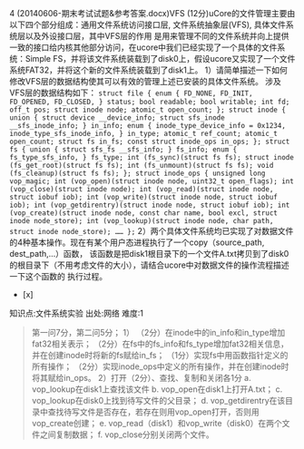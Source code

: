 4
(20140606-期末考试试题&参考答案.docx)VFS
(12分)uCore的文件管理主要由以下四个部分组成：通用文件系统访问接口层, 文件系统抽象层(VFS), 具体文件系统层以及外设接口层，其中VFS层的作用
是用来管理不同的文件系统并向上提供一致的接口给内核其他部分访问，在ucore中我们已经实现了一个具体的文件系统：Simple
FS，并将该文件系统装载到了disk0上，假设ucore又实现了一个文件系统FAT32，并将这个新的文件系统装载到了disk1上。
1）请简单描述一下如何修改VFS层的数据结构使其可以有效的管理上述已安装的具体文件系统。 涉及VFS层的数据结构如下：
    ```
	    struct file {
	        enum {
	            FD_NONE, FD_INIT, FD_OPENED, FD_CLOSED,
	        } status;
	        bool readable;
	        bool writable;
	        int fd;
	        off_t pos;
	        struct inode node;
	        atomic_t open_count;
	    };
	    struct inode {
	        union {
	            struct device __device_info;
	            struct sfs_inode __sfs_inode_info;
	        } in_info;
	        enum {
	            inode_type_device_info = 0x1234,
	            inode_type_sfs_inode_info,
	        } in_type;
	        atomic_t ref_count;
	        atomic_t open_count;
	        struct fs in_fs;
	        const struct inode_ops in_ops;
	    };
	    struct fs {
	        union {
	            struct sfs_fs __sfs_info;
	        } fs_info;
	        enum {
	            fs_type_sfs_info,
	        } fs_type;
	        int (fs_sync)(struct fs fs);
	        struct inode (fs_get_root)(struct fs fs);
	        int (fs_unmount)(struct fs fs);
	        void (fs_cleanup)(struct fs fs);
	    };
	    struct inode_ops {
	        unsigned long vop_magic;
	        int (vop_open)(struct inode node, uint32_t open_flags);
	        int (vop_close)(struct inode node);
	        int (vop_read)(struct inode node, struct iobuf iob);
	        int (vop_write)(struct inode node, struct iobuf iob);
	        int (vop_getdirentry)(struct inode node, struct iobuf iob);
	        int (vop_create)(struct inode node, const char name, bool excl, struct inode node_store);
	        int (vop_lookup)(struct inode node, char path, struct inode node_store);
	        ……
	    };
	    ```
2）两个具体文件系统均已实现了对数据文件的4种基本操作。现在有某个用户态进程执行了一个copy（source_path, dest_path,...）函数，
该函数是把disk1根目录下的一个文件A.txt拷贝到了disk0的根目录下（不用考虑文件的大小），请结合ucore中对数据文件的操作流程描述一下这个函数的
执行过程。  
- [x]

知识点:文件系统实验
出处:网络
难度:1
> 第一问7分，第二问5分；
> 1）
> （2分）在inode中的in_info和in_type增加fat32相关表示；
> （2分）在fs中的fs_info和fs_type增加fat32相关信息，并在创建inode时将新的fs赋给in_fs；
> （1分）实现fs中用函数指针定义的所有操作；
> （2分）实现inode_ops中定义的所有操作，并在创建inode时将其赋给in_ops。
> 2）打开（2分）、查找、复制和关闭各1分
> a. vop_lookup在disk1上查找该文件
> b. vop_open在disk1上打开A.txt；
> c. vop_lookup在disk0上找到待写文件的父目录；
> d. vop_getdirentry在该目录中查找待写文件是否存在，若存在则用vop_open打开，否则用vop_create创建；
> e. vop_read（disk1）和vop_write（disk0）在两个文件之间复制数据；
> f. vop_close分别关闭两个文件。
